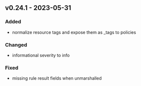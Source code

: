 ## v0.24.1 - 2023-05-31
### Added
* normalize resource tags and expose them as _tags to policies
### Changed
* informational severity to info
### Fixed
* missing rule result fields when unmarshalled